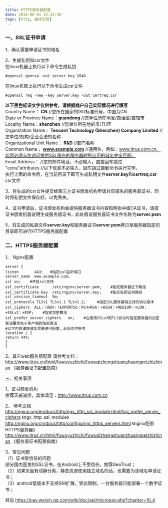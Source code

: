 ```yaml
---
title: HTTPS服务器配置
date: 2018-06-01 15:43:38
tags: [http, 最佳实践]
---
```

### 一、SSL证书申请

1、确认需要申请证书的域名

2、生成私钥和csr文件  
在linux机器上执行以下命令生成私钥  
```
#openssl genrsa -out server.key 2048  
```
在linux机器上执行以下命令生成csr文件  
```
#openssl req -new -key server.key -out certreq.csr  
```
**以下黑色标识文字仅供参考，请根据商户自己实际情况进行填写**  
Country Name： **CN**                      //您所在国家的ISO标准代号，中国为CN  
State or Province Name：**guandong**       //您单位所在地省/自治区/直辖市  
Locality Name：**shenzhen**                 //您单位所在地的市/县/区  
Organization Name： **Tencent Technology (Shenzhen) Company Limited**                 //您单位/机构/企业合法的名称  
Organizational Unit Name： **R&D**         //部门名称  
Common Name： **www.example.com**     //通用名，例如：www.itrus.com.cn。此项必须与您访问提供SSL服务的服务器时所应用的域名完全匹配。  
Email Address：                          //您的邮件地址，不必输入，直接回车跳过  
"extra"attributes                        //以下信息不必输入，回车跳过直到命令执行完毕。  
执行上面的命令后，在当前目录下即可生成私钥文件**server.key**和**certreq.csr** csr文件

3、将生成的csr文件提交给第三方证书颁发机构申请对应域名的服务器证书，同时将私钥文件保存好，以免丢失。

4、证书申请后，证书颁发机构会提供服务器证书内容和两张中级CA证书，请按证书颁发机器说明生成服务器证书，此处假设服务器证书文件名称为**server.pem**

5、将生成的私钥文件**server.key**和服务器证书**server.pem**拷贝至服务器指定的目录即可进行HTTPS服务器配置

### 二、HTTPS服务器配置

1、 Nginx配置
```
server {
listen       443;   #指定ssl监听端口
server_name  www.example.com;
ssl on;    #开启ssl支持
ssl_certificate      /etc/nginx/server.pem;    #指定服务器证书路径
ssl_certificate_key  /etc/nginx/server.key;    #指定私钥证书路径
ssl_session_timeout  5m;
ssl_protocols TLSv1 TLSv1.1 TLSv1.2;     #指定SSL服务器端支持的协议版本
ssl_ciphers  ALL：!ADH：!EXPORT56：RC4+RSA：+HIGH：+MEDIUM：+LOW：+SSLv2：+EXP;    #指定加密算法
ssl_prefer_server_ciphers   on;    #在使用SSLv3和TLS协议时指定服务器的加密算法要优先于客户端的加密算法
#以下内容请按域名需要进行配置，此处仅供参考
location / {
return 444;
}
}
```
2、其它web服务器配置
请参考文档：http://www.itrus.cn/html/fuwuyuzhichi/fuwuqizhengshuanzhuangpeizhizhinan 《服务器证书配置指南》

三、相关事项

1、证书颁发机构  
推荐天威诚信，具体请见：http://www.itrus.com.cn

2、 参考文档  
http://nginx.org/en/docs/http/ngx_http_ssl_module.html#ssl_prefer_server_ciphers 《ngx_http_ssl_module》
http://nginx.org/cn/docs/http/configuring_https_servers.html 《nginx配置HTTPS服务器》
http://www.itrus.cn/html/fuwuyuzhichi/fuwuqizhengshuanzhuangpeizhizhinan 《服务器证书配置指南》

3、常见问题  
（1）证书受信任的问题  
部分国内签发的SSL证书，在Android上不受信任，推荐GeoTrust；  
（2）如果页面有动静分离，静态资源使用独立域名的话，也需要为该域名申请证书；  
（3）android低版本不支持SNI扩展，受此限制，一台服务器只能部署一个数字证书；


转自 https://pay.weixin.qq.com/wiki/doc/api/micropay.php?chapter=10_4